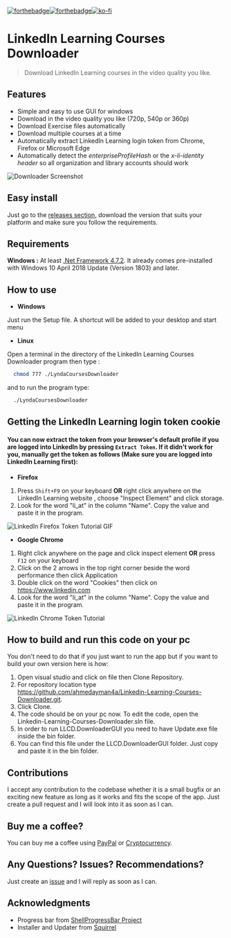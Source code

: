 [![forthebadge](https://forthebadge.com/images/badges/made-with-c-sharp.svg)](https://forthebadge.com)[![forthebadge](https://forthebadge.com/images/badges/contains-tasty-spaghetti-code.svg)](https://forthebadge.com)[![ko-fi](https://ko-fi.com/img/githubbutton_sm.svg)](https://ko-fi.com/N4N01KBWC)

# LinkedIn Learning Courses Downloader

> Download LinkedIn Learning courses in the video quality you like.

## Features

* Simple and easy to use GUI for windows
* Download in the video quality you like (720p,  540p or 360p)
* Download Exercise files automatically
* Download multiple courses at a time
* Automatically extract LinkedIn Learning login token from Chrome, Firefox or Microsoft Edge
* Automatically detect the *enterpriseProfileHash* or the  *x-li-identity header* so all organization and library accounts should work

![Downloader Screenshot](https://raw.githubusercontent.com/ahmedayman4a/Linkedin-Learning-Courses-Downloader/main/LLCD.DownloaderGUI/img/LinkedInDownloaderScreenshot.png)

## Easy install
Just go to the [releases section](https://github.com/ahmedayman4a/Linkedin-Learning-Courses-Downloader/releases), download the version that suits your platform and make sure you follow the requirements.

## Requirements
**Windows :** At least [.Net Framework 4.7.2](https://dotnet.microsoft.com/download/dotnet-framework/thank-you/net472-web-installer). It already comes pre-installed with Windows 10 April 2018 Update (Version 1803) and later.

## How to use

- **Windows**

Just run the Setup file. A shortcut will be added to your desktop and start menu

* **Linux**

Open a terminal in the directory of the LinkedIn Learning Courses Downloader program then type :

```bash
  chmod 777 ./LyndaCoursesDownloader
```

  

and to run the program type:

```bash
  ./LyndaCoursesDownloader
```

## Getting the LinkedIn Learning login token cookie

#### You can now extract the token from your browser's default profile if you are logged into LinkedIn by pressing `Extract Token`. If it didn't work for you, manually get the token as follows (Make sure you are logged into LinkedIn Learning first):

* **Firefox**

1. Press `Shift+F9` on your keyboard **OR** right click anywhere on the LinkedIn Learning website , choose "Inspect Element" and click storage.
2. Look for the word "li_at" in the column "Name". Copy the value and paste it in the program.

![LinkedIn Firefox Token Tutorial GIF](https://raw.githubusercontent.com/ahmedayman4a/Linkedin-Learning-Courses-Downloader/main/LLCD.DownloaderGUI/img/LinkedinFirefoxTokenTutorial-min.gif)

* **Google Chrome**

1. Right click anywhere on the page and click inspect element **OR** press `F12` on your keyboard
2. Click on the 2 arrows in the top right corner beside the word performance then click Application
3. Double click on the word "Cookies" then click on https://www.linkedin.com
4. Look for the word "li_at" in the column "Name". Copy the value and paste it in the program.

![LinkedIn Chrome Token Tutorial](https://raw.githubusercontent.com/ahmedayman4a/Linkedin-Learning-Courses-Downloader/main/LLCD.DownloaderGUI/img/LinkedinChromeTokenTutorial.gif)

## How to build and run this code on your pc

You don't need to do that if you just want to run the app but if you want to build your own version here is how:

1. Open visual studio and click on file then Clone Repository.
2. For repository location type https://github.com/ahmedayman4a/Linkedin-Learning-Courses-Downloader.git.
3. Click Clone.
4. The code should be on your pc now. To edit the code, open the Linkedin-Learning-Courses-Downloader.sln file.
5. In order to run LLCD.DownloaderGUI you need to have Update.exe file inside the bin folder.
6. You can find this file under the LLCD.DownloaderGUI folder. Just copy and paste it in the bin folder.

## Contributions

I accept any contribution to the codebase whether it is a small bugfix or an exciting new feature as long as it works and fits the scope of the app. Just create a pull request and I will look into it as soon as I can.

## Buy me a coffee?

You can buy me a coffee using [PayPal](https://ko-fi.com/ahmedayman4a) or [Cryptocurrency](https://commerce.coinbase.com/checkout/be939297-c143-496f-a801-a7856ed9ac8b).

## Any Questions? Issues? Recommendations?

Just create an [issue](https://github.com/ahmedayman4a/Linkedin-Learning-Courses-Downloader/issues/new/choose) and I will reply as soon as I can.

## Acknowledgments

- Progress bar from [ShellProgressBar Project](https://github.com/Mpdreamz/shellprogressbar)
- Installer and Updater from [Squirrel](https://github.com/Squirrel/Squirrel.Windows)